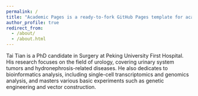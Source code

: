 ```yaml
---
permalink: /
title: "Academic Pages is a ready-to-fork GitHub Pages template for academic personal websites"
author_profile: true
redirect_from: 
  - /about/
  - /about.html
---
```


Tai Tian is a PhD candidate in Surgery at Peking University First Hospital. His research focuses on the field of urology, covering urinary system tumors and hydronephrosis-related diseases. He also dedicates to bioinformatics analysis, including single-cell transcriptomics and genomics analysis, and masters various basic experiments such as genetic engineering and vector construction.


